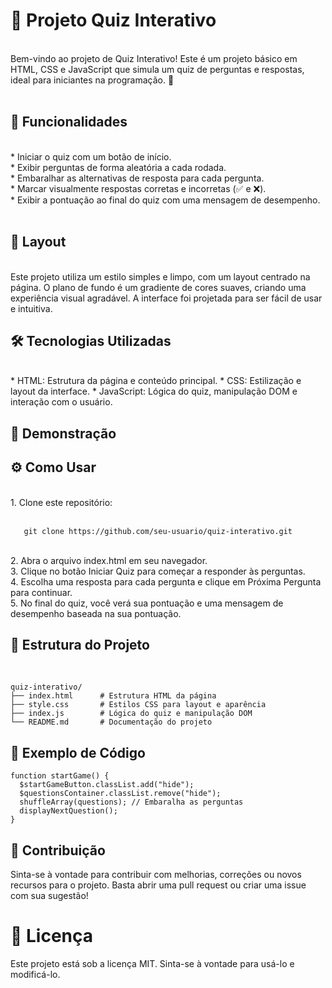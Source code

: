 # 🧠 Projeto Quiz Interativo</BR>
</BR>
Bem-vindo ao projeto de Quiz Interativo! Este é um projeto básico em HTML, CSS e JavaScript que simula um quiz de perguntas e respostas, ideal para iniciantes na programação. 🎉</BR>
</BR>

## 🚀 Funcionalidades</BR>
</BR>
* Iniciar o quiz com um botão de início.</BR>
* Exibir perguntas de forma aleatória a cada rodada.</BR>
* Embaralhar as alternativas de resposta para cada pergunta.</BR>
* Marcar visualmente respostas corretas e incorretas (✅ e ❌).</BR>
* Exibir a pontuação ao final do quiz com uma mensagem de desempenho.</BR>
</BR>

## 🎨 Layout
</BR>
Este projeto utiliza um estilo simples e limpo, com um layout centrado na página. O plano de fundo é um gradiente de cores suaves, criando uma experiência visual agradável. A interface foi projetada para ser fácil de usar e intuitiva.
</BR>

## 🛠️ Tecnologias Utilizadas</BR>
</BR>
* HTML: Estrutura da página e conteúdo principal.
* CSS: Estilização e layout da interface.
* JavaScript: Lógica do quiz, manipulação DOM e interação com o usuário.

## 📸 Demonstração
<!-- Você pode substituir pelo link de uma imagem ou gif do projeto em ação -->

## ⚙️ Como Usar
</BR>
1. Clone este repositório:</BR>
</BR>

```
   git clone https://github.com/seu-usuario/quiz-interativo.git
```
</BR>
2. Abra o arquivo index.html em seu navegador.
</BR>
3. Clique no botão Iniciar Quiz para começar a responder às perguntas.
</BR>
4. Escolha uma resposta para cada pergunta e clique em Próxima Pergunta para continuar.
</BR>
5. No final do quiz, você verá sua pontuação e uma mensagem de desempenho baseada na sua pontuação.
</BR>

## 📂 Estrutura do Projeto
</BR>

```
quiz-interativo/
├── index.html      # Estrutura HTML da página
├── style.css       # Estilos CSS para layout e aparência
├── index.js        # Lógica do quiz e manipulação DOM
└── README.md       # Documentação do projeto
```

## 📜 Exemplo de Código
```
function startGame() {
  $startGameButton.classList.add("hide");
  $questionsContainer.classList.remove("hide");
  shuffleArray(questions); // Embaralha as perguntas
  displayNextQuestion();
}
```

## 🎉 Contribuição
Sinta-se à vontade para contribuir com melhorias, correções ou novos recursos para o projeto. Basta abrir uma pull request ou criar uma issue com sua sugestão!

# 📝 Licença
Este projeto está sob a licença MIT. Sinta-se à vontade para usá-lo e modificá-lo.
